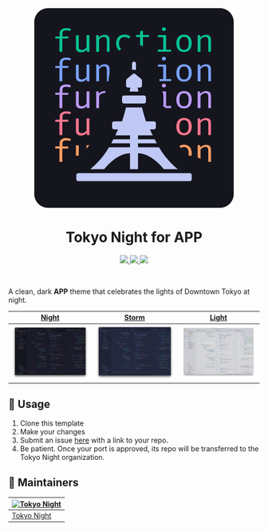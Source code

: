 <div align="center">
    <img src="./images/theme-icon.png" alt="Tokyo Night Icon"/>
    <h1>Tokyo Night for APP</h1>
    <a href="https://github.com/tokyo-night/template/stargazers">
        <img src="https://img.shields.io/github/stars/tokyo-night/template.svg?style=for-the-badge&labelColor=24283b&color=73daca"/>
    </a>
    <a href="https://github.com/tokyo-night/template/issues">
        <img src="https://img.shields.io/github/issues/tokyo-night/template?style=for-the-badge&labelColor=24283b&color=ff9e64"/>
    </a>
    <a href="https://github.com/tokyo-night/template/blob/main/LICENSE.txt">
        <img src="https://img.shields.io/static/v1.svg?style=for-the-badge&label=License&message=MIT&colorA=24283b&colorB=7aa2f7"/>
    </a>
</div>

&nbsp;

A clean, dark **APP** theme that celebrates the lights of Downtown Tokyo at night.

| [Night](https://raw.githubusercontent.com/tokyo-night/template/main/images/ss_tokyo_night.png) | [Storm](https://raw.githubusercontent.com/tokyo-night/template/main/images/ss_tokyo_night_storm.png) | [Light](https://raw.githubusercontent.com/tokyo-night/template/main/images/ss_tokyo_day.png) |
| ---- | ---- | ---- |
| ![Night](https://raw.githubusercontent.com/tokyo-night/template/main/images/ss_tokyo_night.png) | ![Storm](https://raw.githubusercontent.com/tokyo-night/template/main/images/ss_tokyo_night_storm.png) | ![Light](https://raw.githubusercontent.com/tokyo-night/template/main/images/ss_tokyo_day.png) |

## :memo: Usage
1. Clone this template
2. Make your changes
3. Submit an issue [here](https://github.com/tokyo-night/tokyo-night/issues) with a link to your repo.
4. Be patient. Once your port is approved, its repo will be transferred to the Tokyo Night organization.

## :busts_in_silhouette: Maintainers
| [![Tokyo Night](https://github.com/tokyo-night.png?size=100)](https://github.com/tokyo-night) |
| --------------------------------------------------------------------------------------------- |
| [Tokyo Night](https://github.com/tokyo-night)                                                 |
